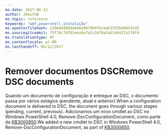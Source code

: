 ```yaml
---
ms.date: 2017-06-12
author: JKeithB
ms.topic: reference
keywords: "wmf,powershell,instalação"
ms.openlocfilehash: e2060d480de646e9070b9fbcbeb35556d04541d2
ms.sourcegitcommit: 75f70c7df01eea5e7a2c16f9a3ab1dd437a1f8fd
ms.translationtype: HT
ms.contentlocale: pt-BR
ms.lasthandoff: 06/12/2017
---
```

# <a name="remove-dsc-documents"></a><span data-ttu-id="d9d57-102">Remover documentos DSC</span><span class="sxs-lookup"><span data-stu-id="d9d57-102">Remove DSC documents</span></span>

<span data-ttu-id="d9d57-103">Quando um documento de configuração é entregue ao DSC, o documento passa por vários estágios (pendente, atual e anterior).</span><span class="sxs-lookup"><span data-stu-id="d9d57-103">When a configuration document is delivered to DSC, the document goes through various stages (pending, current, previous).</span></span> <span data-ttu-id="d9d57-104">Adicionamos um novo cmdlet ao DSC no Windows PowerShell 4.0, Remove-DscConfigurationDocument, como parte da [KB3000850](https://support.microsoft.com/en-us/kb/3000850).</span><span class="sxs-lookup"><span data-stu-id="d9d57-104">We added a new cmdlet to DSC in Windows PowerShell 4.0, Remove-DscConfigurationDocument, as part of [KB3000850](https://support.microsoft.com/en-us/kb/3000850).</span></span> 

